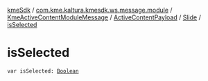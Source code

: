 [kmeSdk](../../../../index.md) / [com.kme.kaltura.kmesdk.ws.message.module](../../../index.md) / [KmeActiveContentModuleMessage](../../index.md) / [ActiveContentPayload](../index.md) / [Slide](index.md) / [isSelected](./is-selected.md)

# isSelected

`var isSelected: `[`Boolean`](https://kotlinlang.org/api/latest/jvm/stdlib/kotlin/-boolean/index.html)